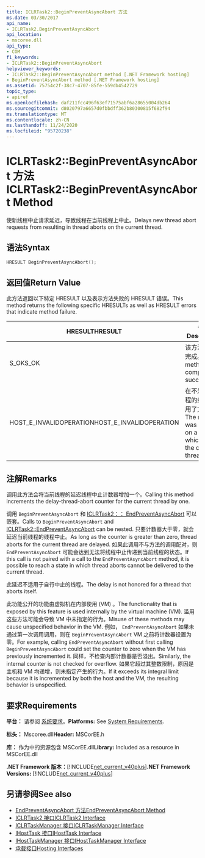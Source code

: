 ```yaml
---
title: ICLRTask2::BeginPreventAsyncAbort 方法
ms.date: 03/30/2017
api_name:
- ICLRTask2.BeginPreventAsyncAbort
api_location:
- mscoree.dll
api_type:
- COM
f1_keywords:
- ICLRTask2::BeginPreventAsyncAbort
helpviewer_keywords:
- ICLRTask2::BeginPreventAsyncAbort method [.NET Framework hosting]
- BeginPreventAsyncAbort method [.NET Framework hosting]
ms.assetid: 75754c2f-38c7-4707-85fe-559db4542729
topic_type:
- apiref
ms.openlocfilehash: daf211fcc496f63ef71575abf6a28655004db264
ms.sourcegitcommit: d8020797a6657d0fbbdff362b80300815f682f94
ms.translationtype: MT
ms.contentlocale: zh-CN
ms.lasthandoff: 11/24/2020
ms.locfileid: "95720238"
---
```

# <a name="iclrtask2beginpreventasyncabort-method"></a><span data-ttu-id="aa7f9-102">ICLRTask2::BeginPreventAsyncAbort 方法</span><span class="sxs-lookup"><span data-stu-id="aa7f9-102">ICLRTask2::BeginPreventAsyncAbort Method</span></span>

<span data-ttu-id="aa7f9-103">使新线程中止请求延迟，导致线程在当前线程上中止。</span><span class="sxs-lookup"><span data-stu-id="aa7f9-103">Delays new thread abort requests from resulting in thread aborts on the current thread.</span></span>  
  
## <a name="syntax"></a><span data-ttu-id="aa7f9-104">语法</span><span class="sxs-lookup"><span data-stu-id="aa7f9-104">Syntax</span></span>  
  
```cpp  
HRESULT BeginPreventAsyncAbort();  
```  
  
## <a name="return-value"></a><span data-ttu-id="aa7f9-105">返回值</span><span class="sxs-lookup"><span data-stu-id="aa7f9-105">Return Value</span></span>  

 <span data-ttu-id="aa7f9-106">此方法返回以下特定 HRESULT 以及表示方法失败的 HRESULT 错误。</span><span class="sxs-lookup"><span data-stu-id="aa7f9-106">This method returns the following specific HRESULTs as well as HRESULT errors that indicate method failure.</span></span>  
  
|<span data-ttu-id="aa7f9-107">HRESULT</span><span class="sxs-lookup"><span data-stu-id="aa7f9-107">HRESULT</span></span>|<span data-ttu-id="aa7f9-108">说明</span><span class="sxs-lookup"><span data-stu-id="aa7f9-108">Description</span></span>|  
|-------------|-----------------|  
|<span data-ttu-id="aa7f9-109">S_OK</span><span class="sxs-lookup"><span data-stu-id="aa7f9-109">S_OK</span></span>|<span data-ttu-id="aa7f9-110">该方法已成功完成。</span><span class="sxs-lookup"><span data-stu-id="aa7f9-110">The method completed successfully.</span></span>|  
|<span data-ttu-id="aa7f9-111">HOST_E_INVALIDOPERATION</span><span class="sxs-lookup"><span data-stu-id="aa7f9-111">HOST_E_INVALIDOPERATION</span></span>|<span data-ttu-id="aa7f9-112">在不是当前线程的线程上调用了方法。</span><span class="sxs-lookup"><span data-stu-id="aa7f9-112">The method was called on a thread which is not the current thread.</span></span>|  
  
## <a name="remarks"></a><span data-ttu-id="aa7f9-113">注解</span><span class="sxs-lookup"><span data-stu-id="aa7f9-113">Remarks</span></span>  

 <span data-ttu-id="aa7f9-114">调用此方法会将当前线程的延迟线程中止计数器增加一个。</span><span class="sxs-lookup"><span data-stu-id="aa7f9-114">Calling this method increments the delay-thread-abort counter for the current thread by one.</span></span>  
  
 <span data-ttu-id="aa7f9-115">调用 `BeginPreventAsyncAbort` 和 [ICLRTask2：： EndPreventAsyncAbort](iclrtask2-endpreventasyncabort-method.md) 可以嵌套。</span><span class="sxs-lookup"><span data-stu-id="aa7f9-115">Calls to `BeginPreventAsyncAbort` and [ICLRTask2::EndPreventAsyncAbort](iclrtask2-endpreventasyncabort-method.md) can be nested.</span></span> <span data-ttu-id="aa7f9-116">只要计数器大于零，就会延迟当前线程的线程中止。</span><span class="sxs-lookup"><span data-stu-id="aa7f9-116">As long as the counter is greater than zero, thread aborts for the current thread are delayed.</span></span> <span data-ttu-id="aa7f9-117">如果此调用不与方法的调用配对，则 `EndPreventAsyncAbort` 可能会达到无法将线程中止传递到当前线程的状态。</span><span class="sxs-lookup"><span data-stu-id="aa7f9-117">If this call is not paired with a call to the `EndPreventAsyncAbort` method, it is possible to reach a state in which thread aborts cannot be delivered to the current thread.</span></span>  
  
 <span data-ttu-id="aa7f9-118">此延迟不适用于自行中止的线程。</span><span class="sxs-lookup"><span data-stu-id="aa7f9-118">The delay is not honored for a thread that aborts itself.</span></span>  
  
 <span data-ttu-id="aa7f9-119">此功能公开的功能由虚拟机在内部使用 (VM) 。</span><span class="sxs-lookup"><span data-stu-id="aa7f9-119">The functionality that is exposed by this feature is used internally by the virtual machine (VM).</span></span> <span data-ttu-id="aa7f9-120">滥用这些方法可能会导致 VM 中未指定的行为。</span><span class="sxs-lookup"><span data-stu-id="aa7f9-120">Misuse of these methods may cause unspecified behavior in the VM.</span></span> <span data-ttu-id="aa7f9-121">例如， `EndPreventAsyncAbort` 如果未通过第一次调用调用，则在 `BeginPreventAsyncAbort` VM 之前将计数器设置为零。</span><span class="sxs-lookup"><span data-stu-id="aa7f9-121">For example, calling `EndPreventAsyncAbort` without first calling `BeginPreventAsyncAbort` could set the counter to zero when the VM has previously incremented it.</span></span> <span data-ttu-id="aa7f9-122">同样，不检查内部计数器是否溢出。</span><span class="sxs-lookup"><span data-stu-id="aa7f9-122">Similarly, the internal counter is not checked for overflow.</span></span> <span data-ttu-id="aa7f9-123">如果它超过其整数限制，原因是主机和 VM 均递增，则未指定产生的行为。</span><span class="sxs-lookup"><span data-stu-id="aa7f9-123">If it exceeds its integral limit because it is incremented by both the host and the VM, the resulting behavior is unspecified.</span></span>  
  
## <a name="requirements"></a><span data-ttu-id="aa7f9-124">要求</span><span class="sxs-lookup"><span data-stu-id="aa7f9-124">Requirements</span></span>  

 <span data-ttu-id="aa7f9-125">**平台：** 请参阅 [系统要求](../../get-started/system-requirements.md)。</span><span class="sxs-lookup"><span data-stu-id="aa7f9-125">**Platforms:** See [System Requirements](../../get-started/system-requirements.md).</span></span>  
  
 <span data-ttu-id="aa7f9-126">**标头：** Mscoree.dll</span><span class="sxs-lookup"><span data-stu-id="aa7f9-126">**Header:** MSCorEE.h</span></span>  
  
 <span data-ttu-id="aa7f9-127">**库：** 作为中的资源包含 MSCorEE.dll</span><span class="sxs-lookup"><span data-stu-id="aa7f9-127">**Library:** Included as a resource in MSCorEE.dll</span></span>  
  
 <span data-ttu-id="aa7f9-128">**.NET Framework 版本：**[!INCLUDE[net_current_v40plus](../../../../includes/net-current-v40plus-md.md)]</span><span class="sxs-lookup"><span data-stu-id="aa7f9-128">**.NET Framework Versions:** [!INCLUDE[net_current_v40plus](../../../../includes/net-current-v40plus-md.md)]</span></span>  
  
## <a name="see-also"></a><span data-ttu-id="aa7f9-129">另请参阅</span><span class="sxs-lookup"><span data-stu-id="aa7f9-129">See also</span></span>

- [<span data-ttu-id="aa7f9-130">EndPreventAsyncAbort 方法</span><span class="sxs-lookup"><span data-stu-id="aa7f9-130">EndPreventAsyncAbort Method</span></span>](iclrtask2-endpreventasyncabort-method.md)
- [<span data-ttu-id="aa7f9-131">ICLRTask2 接口</span><span class="sxs-lookup"><span data-stu-id="aa7f9-131">ICLRTask2 Interface</span></span>](iclrtask2-interface.md)
- [<span data-ttu-id="aa7f9-132">ICLRTaskManager 接口</span><span class="sxs-lookup"><span data-stu-id="aa7f9-132">ICLRTaskManager Interface</span></span>](iclrtaskmanager-interface.md)
- [<span data-ttu-id="aa7f9-133">IHostTask 接口</span><span class="sxs-lookup"><span data-stu-id="aa7f9-133">IHostTask Interface</span></span>](ihosttask-interface.md)
- [<span data-ttu-id="aa7f9-134">IHostTaskManager 接口</span><span class="sxs-lookup"><span data-stu-id="aa7f9-134">IHostTaskManager Interface</span></span>](ihosttaskmanager-interface.md)
- [<span data-ttu-id="aa7f9-135">承载接口</span><span class="sxs-lookup"><span data-stu-id="aa7f9-135">Hosting Interfaces</span></span>](hosting-interfaces.md)
